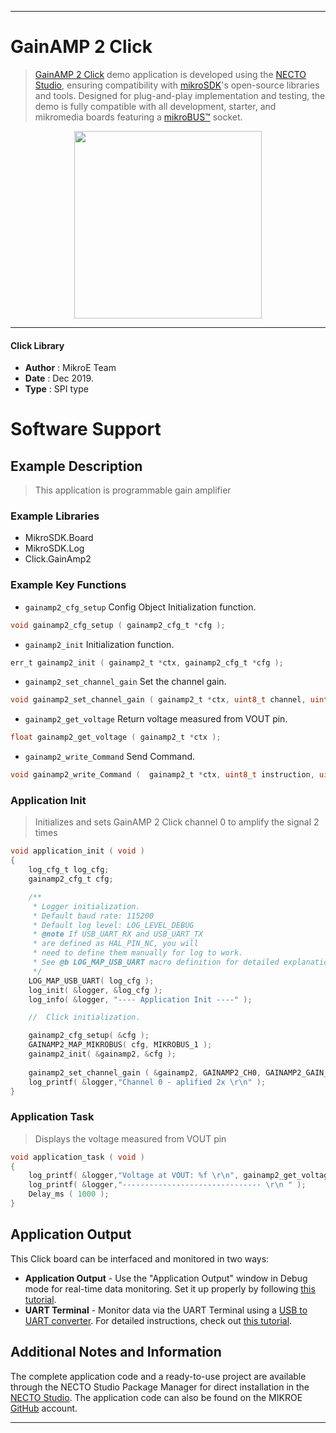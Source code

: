 
---
# GainAMP 2 Click

> [GainAMP 2 Click](https://www.mikroe.com/?pid_product=MIKROE-2859) demo application is developed using
the [NECTO Studio](https://www.mikroe.com/necto), ensuring compatibility with [mikroSDK](https://www.mikroe.com/mikrosdk)'s
open-source libraries and tools. Designed for plug-and-play implementation and testing, the demo is fully compatible with
all development, starter, and mikromedia boards featuring a [mikroBUS&trade;](https://www.mikroe.com/mikrobus) socket.

<p align="center">
  <img src="https://www.mikroe.com/?pid_product=MIKROE-2859&image=1" height=300px>
</p>

---

#### Click Library

- **Author**        : MikroE Team
- **Date**          : Dec 2019.
- **Type**          : SPI type

# Software Support

## Example Description

> This application is programmable gain amplifier

### Example Libraries

- MikroSDK.Board
- MikroSDK.Log
- Click.GainAmp2

### Example Key Functions

- `gainamp2_cfg_setup` Config Object Initialization function. 
```c
void gainamp2_cfg_setup ( gainamp2_cfg_t *cfg );
``` 
 
- `gainamp2_init` Initialization function. 
```c
err_t gainamp2_init ( gainamp2_t *ctx, gainamp2_cfg_t *cfg );
```

- `gainamp2_set_channel_gain` Set the channel gain. 
```c
void gainamp2_set_channel_gain ( gainamp2_t *ctx, uint8_t channel, uint8_t gain );
```
 
- `gainamp2_get_voltage` Return voltage measured from VOUT pin. 
```c
float gainamp2_get_voltage ( gainamp2_t *ctx );
```

- `gainamp2_write_Command` Send Command. 
```c
void gainamp2_write_Command (  gainamp2_t *ctx, uint8_t instruction, uint8_t input  );
```

### Application Init

> Initializes and sets GainAMP 2 Click channel 0 to amplify the signal 2 times

```c
void application_init ( void )
{
    log_cfg_t log_cfg;
    gainamp2_cfg_t cfg;

    /** 
     * Logger initialization.
     * Default baud rate: 115200
     * Default log level: LOG_LEVEL_DEBUG
     * @note If USB_UART_RX and USB_UART_TX 
     * are defined as HAL_PIN_NC, you will 
     * need to define them manually for log to work. 
     * See @b LOG_MAP_USB_UART macro definition for detailed explanation.
     */
    LOG_MAP_USB_UART( log_cfg );
    log_init( &logger, &log_cfg );
    log_info( &logger, "---- Application Init ----" );

    //  Click initialization.

    gainamp2_cfg_setup( &cfg );
    GAINAMP2_MAP_MIKROBUS( cfg, MIKROBUS_1 );
    gainamp2_init( &gainamp2, &cfg );
    
    gainamp2_set_channel_gain ( &gainamp2, GAINAMP2_CH0, GAINAMP2_GAIN_2X );
    log_printf( &logger,"Channel 0 - aplified 2x \r\n" ); 
}
```

### Application Task

> Displays the voltage measured from VOUT pin

```c
void application_task ( void )
{
    log_printf( &logger,"Voltage at VOUT: %f \r\n", gainamp2_get_voltage( &gainamp2 ) );
    log_printf( &logger,"------------------------------- \r\n " );
    Delay_ms ( 1000 );
}
```

## Application Output

This Click board can be interfaced and monitored in two ways:
- **Application Output** - Use the "Application Output" window in Debug mode for real-time data monitoring.
Set it up properly by following [this tutorial](https://www.youtube.com/watch?v=ta5yyk1Woy4).
- **UART Terminal** - Monitor data via the UART Terminal using
a [USB to UART converter](https://www.mikroe.com/click/interface/usb?interface*=uart,uart). For detailed instructions,
check out [this tutorial](https://help.mikroe.com/necto/v2/Getting%20Started/Tools/UARTTerminalTool).

## Additional Notes and Information

The complete application code and a ready-to-use project are available through the NECTO Studio Package Manager for 
direct installation in the [NECTO Studio](https://www.mikroe.com/necto). The application code can also be found on
the MIKROE [GitHub](https://github.com/MikroElektronika/mikrosdk_click_v2) account.

---
